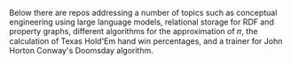 Below there are repos addressing a number of topics such as conceptual engineering using large language models, relational storage for RDF and property graphs, different algorithms for the approximation of &#x1D70B;, the calculation of Texas Hold'Em hand win percentages, and a trainer for John Horton Conway's Doomsday algorithm.

<!--
**bradleypallen/bradleypallen** is a ✨ _special_ ✨ repository because its `README.md` (this file) appears on your GitHub profile.

Here are some ideas to get you started:

- 🔭 I’m currently working on ...
- 🌱 I’m currently learning ...
- 👯 I’m looking to collaborate on ...
- 🤔 I’m looking for help with ...
- 💬 Ask me about ...
- 📫 How to reach me: ...
- 😄 Pronouns: ...
- ⚡ Fun fact: ...
-->
